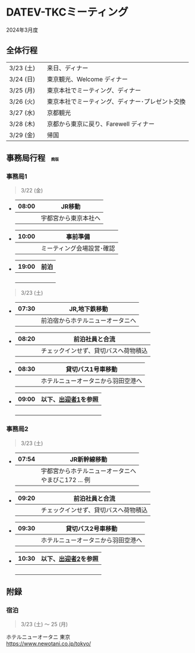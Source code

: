 # DATEV-TKCミーティング  

2024年3月度

## 全体行程

||||
|--:|--|--|
|3/23 (土)||来日、ディナー|
|3/24 (日)||東京観光、Welcome ディナー|
|3/25 (月)||東京本社でミーティング、ディナー|
|3/26 (火)||東京本社でミーティング、ディナー･プレゼント交換|
|3/27 (水)||京都観光|
|3/28 (木)||京都から東京に戻り、Farewell ディナー|
|3/29 (金)||帰国|

## 事務局行程 <span style="font-size: 50%;">&emsp;廃版</span>

### 事務局1

> 3/22 (金)

- |08:00|JR移動|
  |--:|--|
  ||宇都宮から東京本社へ|

- |10:00|事前準備|
  |--:|--|
  ||ミーティング会場設営･確認<br>|

- |19:00|前泊|
  |--:|--|
  ||<br>|

> 3/23 (土)

- |07:30|JR,地下鉄移動|
  |--:|--|
  ||前泊宿からホテルニューオータニへ|

- |08:20|前泊社員と合流|
  |--:|--|
  ||チェックインせず、貸切バスへ荷物積込|

- |08:30|貸切バス1号車移動|
  |--:|--|
  ||ホテルニューオータニから羽田空港へ|

- |09:00|以下、[出迎者1](./welcomer.html)を参照|
  |--:|--|
  ||<br>|

### 事務局2

> 3/23 (土)

- |07:54|JR新幹線移動|
  |--:|--|
  ||宇都宮からホテルニューオータニへ<br>やまびこ172 ... 例|

- |09:20|前泊社員と合流|
  |--:|--|
  ||チェックインせず、貸切バスへ荷物積込|

- |09:30|貸切バス2号車移動|
  |--:|--|
  ||ホテルニューオータニから羽田空港へ|

- |10:30|以下、[出迎者2](./welcomer.html)を参照|
  |--:|--|
  ||<br>|

## 附録

### 宿泊

> 3/23 (土) ～ 25 (月)

ホテルニューオータニ 東京  
https://www.newotani.co.jp/tokyo/
